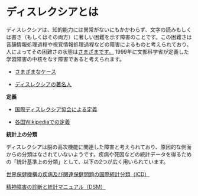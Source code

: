 # ディスレクシアとは
ディスレクシアは、知的能力には異常がないにもかかわらず、文字の読みもしくは書き（もしくはその両方）に著しい困難を示す障害のことです。この困難さは音韻情報処理過程や視覚情報処理過程などの障害によるものと考えられており、人によってその困難さの状態は[さまざまです。](./what-is-dyslexia/cases.md)
1999年に文部科学省が定義した学習障害の中核をなす障害であると考えられます。

- [さまざまなケース](./cases.md)

- [ディスレクシアの著名人](./celebrities.md)

**定義**

- [国際ディスレクシア協会による定義](./ida-definition.md)

- [各国Wikipediaでの定義](./wikipedia-summaries.md)

**統計上の分類**

ディスレクシアは脳の高次機能に関連した障害と考えられており、原因的な側面からの分類はなされていないようです。疾病や死因などの統計データを得るための「統計基準上の分類」として、以下の2つが広く用いられています。

[世界保健機構の疾病及び関連保健問題の国際統計分類（ICD）](./who-icd.md)

[精神障害の診断と統計マニュアル（DSM）](./apa-dsm.md)